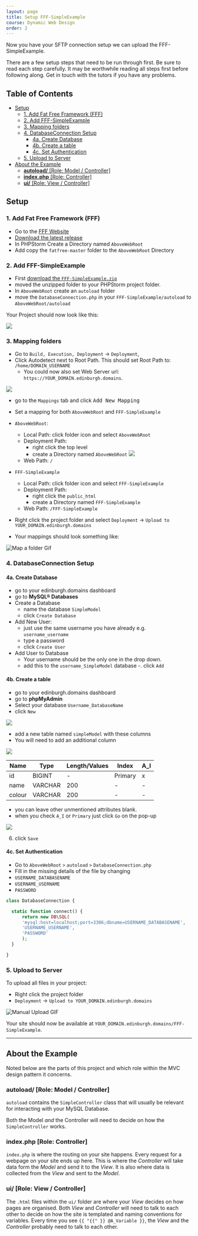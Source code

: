 ```yaml
---
layout: page
title: Setup FFF-SimpleExample
course: Dynamic Web Design
order: 2
---
```


Now you have your SFTP connection setup we can upload the FFF-SimpleExample.

There are a few setup steps that need to be run through first. Be sure to read each step carefully. It may be worthwhile reading all steps first before following along. Get in touch with the tutors if you have any problems.

## Table of Contents

-   [Setup](#setup)
    -   [1. Add Fat Free Framework (FFF)](#1-add-fat-free-framework-fff)
    -   [2. Add FFF-SimpleExample](#2-add-fff-simpleexample)
    -   [3. Mapping folders](#3-mapping-folders)
    -   [4. DatabaseConnection Setup](#4-databaseconnection-setup)
        -   [4a. Create Database](#4a-create-database)
        -   [4b. Create a table](#4b-create-a-table)
        -   [4c. Set Authentication](#4c-set-authentication)
    -   [5. Upload to Server](#5-upload-to-server)
-   [About the Example](#about-the-example)
    -   [**autoload/** \[Role: Model / Controller\]](#autoload-role-model-controller)
    -   [**index.php** \[Role: Controller\]](#indexphp-role-controller)
    -   [**ui/** \[Role: View / Controller\]](#ui-role-view-controller)

## Setup

### 1. Add Fat Free Framework (FFF)

-   Go to the [FFF Website](https://fatfreeframework.com/3.6/home)
-   [Download the latest release](https://github.com/bcosca/fatfree/archive/master.zip)
-   In PHPStorm Create a Directory named `AboveWebRoot`
-   Add copy the `fatfree-master` folder to the `AboveWebRoot` Directory

### 2. Add FFF-SimpleExample

-   First [download the `FFF-SimpleExample.zip`](<>)
-   moved the unzipped folder to your PHPStorm project folder.
-   In `AboveWebRoot` create an `autoload` folder
-   move the `DatabaseConnection.php` in your `FFF-SimpleExample/autoload` to `AboveWebRoot/autoload`

Your Project should now look like this:

![](img/project-structure.jpg)

### 3. Mapping folders

-   Go to `Build, Execution, Deployment` -> `Deployment`,
-   Click Autodetect next to Root Path. This should set Root Path to: `/home/DOMAIN_USERNAME`
    -   You could now also set Web Server url: `https://YOUR_DOMAIN.edinburgh.domains`.

![](img/autodetect.jpg)

-   go to the `Mappings` tab and click <kbd>Add New Mapping</kbd>
-   Set a mapping for both `AboveWebRoot` and `FFF-SimpleExample`
-   `AboveWebRoot`:
    -   Local Path: click folder icon and select `AboveWebRoot`
    -   Deployment Path:
        -   right click the top level
        -   create a Directory named `AboveWebRoot` ![](img/phpstorm-new-mapping-directory.png)
    -   Web Path: `/`
-   `FFF-SimpleExample`
    -   Local Path: click folder icon and select `FFF-SimpleExample`
    -   Deployment Path:
        -   right click the `public_html`
        -   create a Directory named `FFF-SimpleExample`
    -   Web Path: `/FFF-SimpleExample`


-   Right click the project folder and select `Deployment` -> `Upload to YOUR_DOMAIN.edinburgh.domains`


-   Your mappings should look something like:

![Map a folder Gif](img/mappings.jpg)

### 4. DatabaseConnection Setup

#### 4a. Create Database

-   go to your edinburgh.domains dashboard
-   go to **MySQL® Databases**
-   Create a Database
    -   name the database `SimpleModel`
    -   click `Create Database`
-   Add New User:
    -   just use the same username you have already e.g. `username_username`
    -   type a password
    -   click `Create User`
-   Add User to Database
    -   Your username should be the only one in the drop down.
    -   add this to the `username_SimpleModel` database
        \-. click `Add`

#### 4b. Create a table

-   go to your edinburgh.domains dashboard
-   go to **phpMyAdmin**
-   Select your database `Username_DatabaseName`
-   click `New`

![](img/phpMyAdmin_new_table.png)

-   add a new table named `simpleModel` with these columns
-   You will need to add an additional column

![](img/phpMyAdmin_add_column.png)

| Name   | Type    | Length/Values | Index   | A_I |
| ------ | ------- | ------------- | ------- | --- |
| id     | BIGINT  | -             | Primary | x   |
| name   | VARCHAR | 200           | -       | -   |
| colour | VARCHAR | 200           | -       | -   |

-   you can leave other unmentioned attributes blank.
-   when you check `A_I` or `Primary` just click `Go` on the pop-up

![](img/phpMyAdmin_sql_fields.png)

6.  click `Save`

#### 4c. Set Authentication

-   Go to `AboveWebRoot` `>` `autoload` `>` `DatabaseConnection.php`
-   Fill in the missing details of the file by changing
-   `USERNAME_DATABASENAME`
-   `USERNAME_USERNAME`
-   `PASSWORD`

```php
class DatabaseConnection {

  static function connect() {
      return new DB\SQL(
      'mysql:host=localhost;port=3306;dbname=USERNAME_DATABASENAME',
      'USERNAME_USERNAME',
      'PASSWORD'
      );
  }

}
```

### 5. Upload to Server

To upload all files in your project:

-   Right click the project folder
-   `Deployment` -> `Upload to YOUR_DOMAIN.edinburgh.domains`

![Manual Upload GIF](gif/PHPStormManualUpload.gif)

Your site should now be available at `YOUR_DOMAIN.edinburgh.domains/FFF-SimpleExample`.

* * *

## About the Example

Noted below are the parts of this project and which role within the MVC design pattern it concerns.

### **autoload/** [Role: Model / Controller]

`autoload` contains the `SimpleController` class that will usually be relevant for interacting with your MySQL Database.

Both the Model _and_ the Controller will need to decide on how the `SimpleController` works.

### **index.php** [Role: Controller]

`index.php` is where the routing on your site happens. Every request for a webpage on your site ends up here.
This is where the _Controller_ will take data form the _Model_ and send it to the _View_. It is also where data is collected
from the _View_ and sent to the _Model_.

### **ui/** [Role: View / Controller]

The `.html` files within the `ui/` folder are where your _View_ decides on how pages are organised. Both _View_ and
_Controller_ will need to talk to each other to decide on how the site is templated and naming conventions for variables.
Every time you see `{{ "{{" }} @A_Variable }}`, the _View_ and the _Controller_ probably need to talk to each other.
